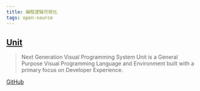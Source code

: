 ```yaml
---
title: 编程逻辑可视化
tags: open-source
---
```

## [Unit](https://unit.land/)
> Next Generation Visual Programming System
> Unit is a General Purpose Visual Programming Language and Environment built with a primary focus on Developer Experience.

[GitHub](https://github.com/samuelmtimbo/unit/tree/main)